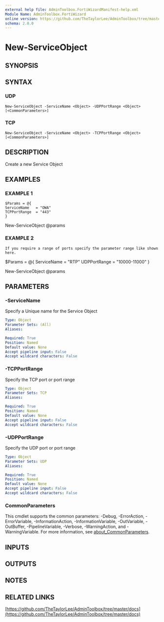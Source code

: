 ```yaml
---
external help file: AdminToolbox.FortiWizardManifest-help.xml
Module Name: AdminToolbox.FortiWizard
online version: https://github.com/TheTaylorLee/AdminToolbox/tree/master/docs
schema: 2.0.0
---
```


# New-ServiceObject

## SYNOPSIS

## SYNTAX

### UDP
```
New-ServiceObject -ServiceName <Object> -UDPPortRange <Object> [<CommonParameters>]
```

### TCP
```
New-ServiceObject -ServiceName <Object> -TCPPortRange <Object> [<CommonParameters>]
```

## DESCRIPTION
Create a new Service Object

## EXAMPLES

### EXAMPLE 1
```
$Params = @{
ServiceName   = "OWA"
TCPPortRange  = "443"
}
```

New-ServiceObject @params

### EXAMPLE 2
```
If you require a range of ports specify the parameter range like shown here.
```

$Params = @{
ServiceName   = "RTP"
UDPPortRange  = "10000-11000"
}

New-ServiceObject @params

## PARAMETERS

### -ServiceName
Specify a Unique name for the Service Object

```yaml
Type: Object
Parameter Sets: (All)
Aliases:

Required: True
Position: Named
Default value: None
Accept pipeline input: False
Accept wildcard characters: False
```

### -TCPPortRange
Specify the TCP port or port range

```yaml
Type: Object
Parameter Sets: TCP
Aliases:

Required: True
Position: Named
Default value: None
Accept pipeline input: False
Accept wildcard characters: False
```

### -UDPPortRange
Specify the UDP port or port range

```yaml
Type: Object
Parameter Sets: UDP
Aliases:

Required: True
Position: Named
Default value: None
Accept pipeline input: False
Accept wildcard characters: False
```

### CommonParameters
This cmdlet supports the common parameters: -Debug, -ErrorAction, -ErrorVariable, -InformationAction, -InformationVariable, -OutVariable, -OutBuffer, -PipelineVariable, -Verbose, -WarningAction, and -WarningVariable. For more information, see [about_CommonParameters](http://go.microsoft.com/fwlink/?LinkID=113216).

## INPUTS

## OUTPUTS

## NOTES

## RELATED LINKS

[https://github.com/TheTaylorLee/AdminToolbox/tree/master/docs](https://github.com/TheTaylorLee/AdminToolbox/tree/master/docs)

